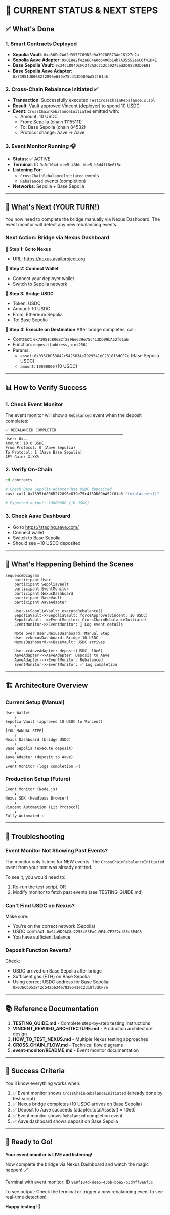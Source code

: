 # 🎯 CURRENT STATUS & NEXT STEPS

## ✅ What's Done

### 1. Smart Contracts Deployed

-   **Sepolia Vault**: `0xa36Fa2Ad2d397FC89D2e0a39C8E673AdC6127c2a`
-   **Sepolia Aave Adapter**: `0x018e2f42a6C4a0c6400b14b7A35552e6C0f41D4E`
-   **Base Sepolia Vault**: `0x34Cc894DcF62f3A2c212Ca9275ed2D08393b0E81`
-   **Base Sepolia Aave Adapter**: `0x73951d806B2f2896e639e75c413DD09bA52f61a6`

### 2. Cross-Chain Rebalance Initiated ✅

-   **Transaction**: Successfully executed `TestCrossChainRebalance.s.sol`
-   **Result**: Vault approved Vincent (deployer) to spend 10 USDC
-   **Event**: `CrossChainRebalanceInitiated` emitted with:
    -   Amount: 10 USDC
    -   From: Sepolia (chain 11155111)
    -   To: Base Sepolia (chain 84532)
    -   Protocol change: Aave → Aave

### 3. Event Monitor Running 🎧

-   **Status**: ✅ ACTIVE
-   **Terminal**: ID `9a0f104d-dee5-43bb-bbe5-b3d4ff8e6f5c`
-   **Listening For**:
    -   `CrossChainRebalanceInitiated` events
    -   `Rebalanced` events (completion)
-   **Networks**: Sepolia + Base Sepolia

---

## 🔄 What's Next (YOUR TURN!)

You now need to complete the bridge manually via Nexus Dashboard. The event monitor will detect any new rebalancing events.

### Next Action: Bridge via Nexus Dashboard

**📍 Step 1: Go to Nexus**

-   URL: https://nexus.availproject.org

**📍 Step 2: Connect Wallet**

-   Connect your deployer wallet
-   Switch to Sepolia network

**📍 Step 3: Bridge USDC**

-   Token: USDC
-   Amount: 10 USDC
-   From: Ethereum Sepolia
-   To: Base Sepolia

**📍 Step 4: Execute on Destination**
After bridge completes, call:

-   Contract: `0x73951d806B2f2896e639e75c413DD09bA52f61a6`
-   Function: `deposit(address,uint256)`
-   Params:
    -   `asset`: `0x036CbD53842c5426634e7929541eC2318f3dCF7e` (Base Sepolia USDC)
    -   `amount`: `10000000` (10 USDC)

---

## 📊 How to Verify Success

### 1. Check Event Monitor

The event monitor will show a `Rebalanced` event when the deposit completes:

```
✅ REBALANCED COMPLETED
────────────────────────────────────────────────────
User: 0x...
Amount: 10.0 USDC
From Protocol: 0 (Aave Sepolia)
To Protocol: 1 (Aave Base Sepolia)
APY Gain: X.XX%
```

### 2. Verify On-Chain

```bash
cd contracts

# Check Base Sepolia adapter has USDC deposited
cast call 0x73951d806B2f2896e639e75c413DD09bA52f61a6 "totalAssets()" --rpc-url $BASE_SEPOLIA_RPC_URL

# Expected output: 10000000 (10 USDC)
```

### 3. Check Aave Dashboard

-   Go to https://staging.aave.com/
-   Connect wallet
-   Switch to Base Sepolia
-   Should see ~10 USDC deposited

---

## 🎥 What's Happening Behind the Scenes

```mermaid
sequenceDiagram
    participant User
    participant SepoliaVault
    participant EventMonitor
    participant NexusDashboard
    participant BaseVault
    participant AaveAdapter

    User->>SepoliaVault: executeRebalance()
    SepoliaVault->>SepoliaVault: forceApprove(Vincent, 10 USDC)
    SepoliaVault-->>EventMonitor: CrossChainRebalanceInitiated
    EventMonitor->>EventMonitor: 🔔 Log event details

    Note over User,NexusDashboard: Manual Step
    User->>NexusDashboard: Bridge 10 USDC
    NexusDashboard->>BaseVault: USDC arrives

    User->>AaveAdapter: deposit(USDC, 10e6)
    AaveAdapter->>AaveAdapter: Deposit to Aave
    AaveAdapter-->>EventMonitor: Rebalanced
    EventMonitor->>EventMonitor: ✅ Log completion
```

---

## 🏗️ Architecture Overview

### Current Setup (Manual)

```
User Wallet
    ↓
Sepolia Vault (approved 10 USDC to Vincent)
    ↓
[YOU MANUAL STEP]
    ↓
Nexus Dashboard (bridge USDC)
    ↓
Base Sepolia (execute deposit)
    ↓
Aave Adapter (deposit to Aave)
    ↓
Event Monitor (logs completion ✅)
```

### Production Setup (Future)

```
Event Monitor (Node.js)
    ↓
Nexus SDK (Headless Browser)
    ↓
Vincent Automation (Lit Protocol)
    ↓
Fully Automated ✨
```

---

## 🐛 Troubleshooting

### Event Monitor Not Showing Past Events?

The monitor only listens for NEW events. The `CrossChainRebalanceInitiated` event from your test was already emitted.

To see it, you would need to:

1. Re-run the test script, OR
2. Modify monitor to fetch past events (see TESTING_GUIDE.md)

### Can't Find USDC on Nexus?

Make sure:

-   You're on the correct network (Sepolia)
-   USDC contract: `0x94a9D9AC8a22534E3FaCa9F4e7F2E2cf85d5E4C8`
-   You have sufficient balance

### Deposit Function Reverts?

Check:

-   USDC arrived on Base Sepolia after bridge
-   Sufficient gas (ETH) on Base Sepolia
-   Using correct USDC address for Base Sepolia: `0x036CbD53842c5426634e7929541eC2318f3dCF7e`

---

## 📚 Reference Documentation

1. **TESTING_GUIDE.md** - Complete step-by-step testing instructions
2. **VINCENT_REVISED_ARCHITECTURE.md** - Production architecture design
3. **HOW_TO_TEST_NEXUS.md** - Multiple Nexus testing approaches
4. **CROSS_CHAIN_FLOW.md** - Technical flow diagrams
5. **event-monitor/README.md** - Event monitor documentation

---

## 🎉 Success Criteria

You'll know everything works when:

1. ✅ Event monitor shows `CrossChainRebalanceInitiated` (already done by test script)
2. ✅ Nexus bridge completes (10 USDC arrives on Base Sepolia)
3. ✅ Deposit to Aave succeeds (adapter.totalAssets() = 10e6)
4. ✅ Event monitor shows `Rebalanced` completion event
5. ✅ Aave dashboard shows deposit on Base Sepolia

---

## 🚀 Ready to Go!

**Your event monitor is LIVE and listening!**

Now complete the bridge via Nexus Dashboard and watch the magic happen! 🪄

Terminal with event monitor: ID `9a0f104d-dee5-43bb-bbe5-b3d4ff8e6f5c`

To see output: Check the terminal or trigger a new rebalancing event to see real-time detection!

**Happy testing!** 🎊
